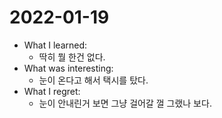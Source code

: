 # 2022-01-19

- What I learned: 
  - 딱히 뭘 한건 없다.
- What was interesting:
  - 눈이 온다고 해서 택시를 탔다. 
- What I regret: 
  - 눈이 안내린거 보면 그냥 걸어갈 껄 그랬나 보다.